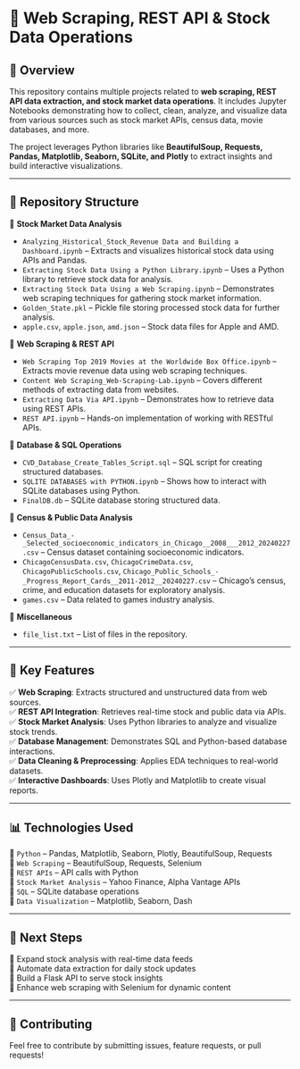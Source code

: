 # 📌 **Web Scraping, REST API & Stock Data Operations**  

## **📜 Overview**  
This repository contains multiple projects related to **web scraping, REST API data extraction, and stock market data operations**. It includes Jupyter Notebooks demonstrating how to collect, clean, analyze, and visualize data from various sources such as stock market APIs, census data, movie databases, and more.  

The project leverages Python libraries like **BeautifulSoup, Requests, Pandas, Matplotlib, Seaborn, SQLite, and Plotly** to extract insights and build interactive visualizations.  

---

## **📂 Repository Structure**  

📁 **Stock Market Data Analysis**  
- `Analyzing_Historical_Stock_Revenue Data and Building a Dashboard.ipynb` – Extracts and visualizes historical stock data using APIs and Pandas.  
- `Extracting Stock Data Using a Python Library.ipynb` – Uses a Python library to retrieve stock data for analysis.  
- `Extracting Stock Data Using a Web Scraping.ipynb` – Demonstrates web scraping techniques for gathering stock market information.  
- `Golden_State.pkl` – Pickle file storing processed stock data for further analysis.  
- `apple.csv`, `apple.json`, `amd.json` – Stock data files for Apple and AMD.  

📁 **Web Scraping & REST API**  
- `Web Scraping Top 2019 Movies at the Worldwide Box Office.ipynb` – Extracts movie revenue data using web scraping techniques.  
- `Content Web Scraping_Web-Scraping-Lab.ipynb` – Covers different methods of extracting data from websites.  
- `Extracting Data Via API.ipynb` – Demonstrates how to retrieve data using REST APIs.  
- `REST API.ipynb` – Hands-on implementation of working with RESTful APIs.  

📁 **Database & SQL Operations**  
- `CVD_Database_Create_Tables_Script.sql` – SQL script for creating structured databases.  
- `SQLITE DATABASES with PYTHON.ipynb` – Shows how to interact with SQLite databases using Python.  
- `FinalDB.db` – SQLite database storing structured data.  

📁 **Census & Public Data Analysis**  
- `Census_Data_-_Selected_socioeconomic_indicators_in_Chicago__2008___2012_20240227.csv` – Census dataset containing socioeconomic indicators.  
- `ChicagoCensusData.csv`, `ChicagoCrimeData.csv`, `ChicagoPublicSchools.csv`, `Chicago_Public_Schools_-_Progress_Report_Cards__2011-2012__20240227.csv` – Chicago’s census, crime, and education datasets for exploratory analysis.  
- `games.csv` – Data related to games industry analysis.  

📁 **Miscellaneous**  
- `file_list.txt` – List of files in the repository.  

---

## **🚀 Key Features**  
✅ **Web Scraping**: Extracts structured and unstructured data from web sources.  
✅ **REST API Integration**: Retrieves real-time stock and public data via APIs.  
✅ **Stock Market Analysis**: Uses Python libraries to analyze and visualize stock trends.  
✅ **Database Management**: Demonstrates SQL and Python-based database interactions.  
✅ **Data Cleaning & Preprocessing**: Applies EDA techniques to real-world datasets.  
✅ **Interactive Dashboards**: Uses Plotly and Matplotlib to create visual reports.  

---

## **📊 Technologies Used**  
🔹 `Python` – Pandas, Matplotlib, Seaborn, Plotly, BeautifulSoup, Requests  
🔹 `Web Scraping` – BeautifulSoup, Requests, Selenium  
🔹 `REST APIs` – API calls with Python  
🔹 `Stock Market Analysis` – Yahoo Finance, Alpha Vantage APIs  
🔹 `SQL` – SQLite database operations  
🔹 `Data Visualization` – Matplotlib, Seaborn, Dash  

---

## **📌 Next Steps**  
📌 Expand stock analysis with real-time data feeds  
📌 Automate data extraction for daily stock updates  
📌 Build a Flask API to serve stock insights  
📌 Enhance web scraping with Selenium for dynamic content  

---

## **📢 Contributing**  
Feel free to contribute by submitting issues, feature requests, or pull requests!  
